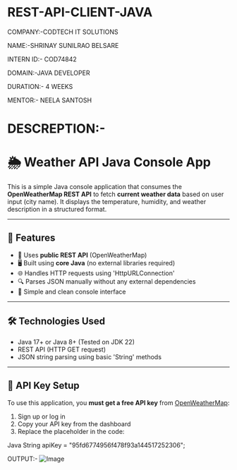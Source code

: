 # REST-API-CLIENT-JAVA


COMPANY:-CODTECH IT SOLUTIONS 

NAME:-SHRINAY SUNILRAO BELSARE 

INTERN ID:- COD74842

DOMAIN:-JAVA DEVELOPER

DURATION:- 4 WEEKS 

MENTOR:- NEELA SANTOSH 

# DESCREPTION:-

# 🌦️ Weather API Java Console App

This is a simple Java console application that consumes the **OpenWeatherMap REST API** to fetch **current weather data** based on user input (city name). It displays the temperature, humidity, and weather description in a structured format.

---

## 🚀 Features

- 📡 Uses **public REST API** (OpenWeatherMap)
- 🖥️ Built using **core Java** (no external libraries required)
- 🌐 Handles HTTP requests using 'HttpURLConnection'
- 🔍 Parses JSON manually without any external dependencies
- 🧾 Simple and clean console interface

---

## 🛠️ Technologies Used

- Java 17+ or Java 8+ (Tested on JDK 22)
- REST API (HTTP GET request)
- JSON string parsing using basic 'String' methods

---

## 🔑 API Key Setup

To use this application, you **must get a free API key** from [OpenWeatherMap](https://home.openweathermap.org/api_keys):

1. Sign up or log in
2. Copy your API key from the dashboard
3. Replace the placeholder in the code:

Java String apiKey = "95fd6774956f478f93a144517252306";

OUTPUT:-
![Image](https://github.com/user-attachments/assets/e3160773-af45-40ad-ab26-156af9553cd7)






